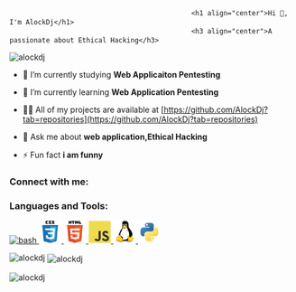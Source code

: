                                                  <h1 align="center">Hi 👋, I'm AlockDj</h1>
                                                 <h3 align="center">A passionate about Ethical Hacking</h3>

<p align="left"> <img src="https://komarev.com/ghpvc/?username=alockdj&label=Profile%20views&color=0e75b6&style=flat" alt="alockdj" /> </p>

- 🔭 I’m currently studying **Web Applicaiton Pentesting**

- 🌱 I’m currently learning **Web Application Pentesting**

- 👨‍💻 All of my projects are available at [https://github.com/AlockDj?tab=repositories](https://github.com/AlockDj?tab=repositories)

- 💬 Ask me about **web application,Ethical Hacking**

- ⚡ Fun fact **i am funny**

<h3 align="left">Connect with me:</h3>
<p align="left">
</p>

<h3 align="left">Languages and Tools:</h3>
<p align="left"> <a href="https://www.gnu.org/software/bash/" target="_blank" rel="noreferrer"> <img src="https://www.vectorlogo.zone/logos/gnu_bash/gnu_bash-icon.svg" alt="bash" width="40" height="40"/> </a> <a href="https://www.w3schools.com/css/" target="_blank" rel="noreferrer"> <img src="https://raw.githubusercontent.com/devicons/devicon/master/icons/css3/css3-original-wordmark.svg" alt="css3" width="40" height="40"/> </a> <a href="https://www.w3.org/html/" target="_blank" rel="noreferrer"> <img src="https://raw.githubusercontent.com/devicons/devicon/master/icons/html5/html5-original-wordmark.svg" alt="html5" width="40" height="40"/> </a> <a href="https://developer.mozilla.org/en-US/docs/Web/JavaScript" target="_blank" rel="noreferrer"> <img src="https://raw.githubusercontent.com/devicons/devicon/master/icons/javascript/javascript-original.svg" alt="javascript" width="40" height="40"/> </a> <a href="https://www.linux.org/" target="_blank" rel="noreferrer"> <img src="https://raw.githubusercontent.com/devicons/devicon/master/icons/linux/linux-original.svg" alt="linux" width="40" height="40"/> </a> <a href="https://www.python.org" target="_blank" rel="noreferrer"> <img src="https://raw.githubusercontent.com/devicons/devicon/master/icons/python/python-original.svg" alt="python" width="40" height="40"/> </a> </p>

<p><img align="left" src="https://github-readme-stats.vercel.app/api/top-langs?username=alockdj&show_icons=true&locale=en&layout=compact" alt="alockdj" /></p>

<p>&nbsp;<img align="center" src="https://github-readme-stats.vercel.app/api?username=alockdj&show_icons=true&locale=en" alt="alockdj" /></p>

<p><img align="center" src="https://github-readme-streak-stats.herokuapp.com/?user=alockdj&" alt="alockdj" /></p>

